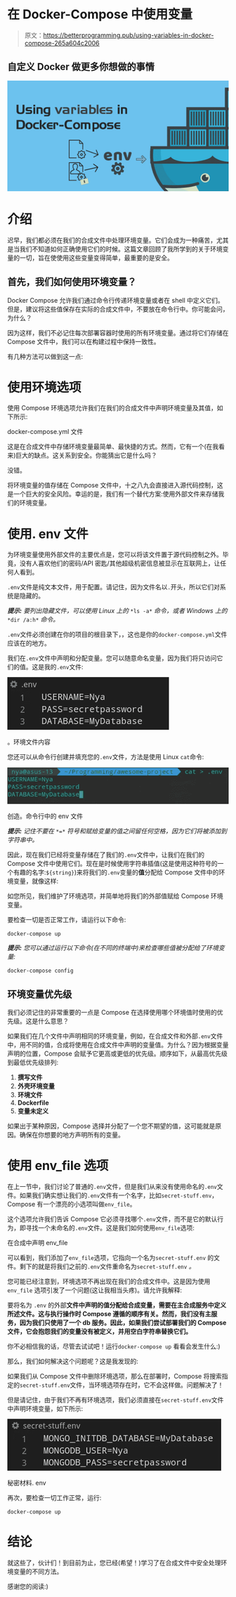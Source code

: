# 在 Docker-Compose 中使用变量

> 原文：<https://betterprogramming.pub/using-variables-in-docker-compose-265a604c2006>

## 自定义 Docker 做更多你想做的事情

![](img/b699dc98a579a8cdba2e54e0d2f22168.png)

# 介绍

迟早，我们都必须在我们的合成文件中处理环境变量。它们会成为一种痛苦，尤其是当我们不知道如何正确使用它们的时候。这篇文章回顾了我所学到的关于环境变量的一切，旨在使使用这些变量变得简单，最重要的是安全。

## 首先，我们如何使用环境变量？

Docker Compose 允许我们通过命令行传递环境变量或者在 shell 中定义它们。但是，建议将这些值保存在实际的合成文件中，不要放在命令行中。你可能会问，为什么？

因为这样，我们不必记住每次部署容器时使用的所有环境变量。通过将它们存储在 Compose 文件中，我们可以在构建过程中保持一致性。

有几种方法可以做到这一点:

# 使用环境选项

使用 Compose 环境选项允许我们在我们的合成文件中声明环境变量及其值，如下所示:

docker-compose.yml 文件

这是在合成文件中存储环境变量最简单、最快捷的方式。然而，它有一个(在我看来)巨大的缺点。这关系到安全。你能猜出它是什么吗？

没错。

将环境变量的值存储在 Compose 文件中，十之八九会直接进入源代码控制，这是一个巨大的安全风险。幸运的是，我们有一个替代方案:使用外部文件来存储我们的环境变量。

# 使用. env 文件

为环境变量使用外部文件的主要优点是，您可以将该文件置于源代码控制之外。毕竟，没有人喜欢他们的密码/API 密匙/其他超级机密信息被显示在互联网上，让任何人看到。

`.env`文件是纯文本文件，用于配置。请记住，因为文件名以`.`开头，所以它们对系统是隐藏的。

***提示:*** *要列出隐藏文件，可以使用 Linux 上的* `*ls -a*` *命令，或者 Windows 上的* `*dir /a:h*` *命令。*

`.env`文件必须创建在你的项目的根目录下，，这也是你的`docker-compose.yml`文件应该在的地方。

我们在`.env`文件中声明和分配变量。您可以随意命名变量，因为我们将只访问它们的值。这是我的`.env`文件:

![](img/5338545d677e374017680d6cfd72a34e.png)

。环境文件内容

您还可以从命令行创建并填充您的`.env`文件，方法是使用 Linux `cat`命令:

![](img/b4cdc2362fea213eb3593c05fd4dc612.png)

创造。命令行中的 env 文件

***提示:*** *记住不要在* `*=*` *符号和赋给变量的值之间留任何空格，因为它们将被添加到字符串中。*

因此，现在我们已经将变量存储在了我们的`.env`文件中，让我们在我们的 Compose 文件中使用它们。现在是时候使用字符串插值(这是使用这种符号的一个有趣的名字:`${string}`)来将我们的`.env`变量的**值**分配给 Compose 文件中的环境变量，就像这样:

如您所见，我们维护了环境选项，并简单地将我们的外部值赋给 Compose 环境变量。

要检查一切是否正常工作，请运行以下命令:

```
docker-compose up
```

***提示:*** *您可以通过运行以下命令(在不同的终端中)来检查哪些值被分配给了环境变量:*

```
docker-compose config
```

## 环境变量优先级

我们必须记住的非常重要的一点是 Compose 在选择使用哪个环境值时使用的优先级。这是什么意思？

如果我们在几个文件中声明相同的环境变量，例如，在合成文件和外部`.env`文件中，用不同的值，合成将使用在合成文件中声明的变量值。为什么？因为根据变量声明的位置，Compose 会赋予它更高或更低的优先级。顺序如下，从最高优先级到最低优先级排列:

1.  **撰写文件**
2.  **外壳环境变量**
3.  **环境文件**
4.  **Dockerfile**
5.  **变量未定义**

如果出于某种原因，Compose 选择并分配了一个您不期望的值，这可能就是原因。确保在你想要的地方声明所有的变量。

# 使用 env_file 选项

在上一节中，我们讨论了普通的`.env`文件，但是我们从来没有使用命名的`.env`文件。如果我们确实想让我们的`.env`文件有一个名字，比如`secret-stuff.env`，Compose 有一个漂亮的小选项叫做`env_file`。

这个选项允许我们告诉 Compose 它必须寻找哪个`.env`文件，而不是它的默认行为，即寻找一个未命名的`.env`文件。这是我们如何使用`env_file`选项:

在合成中声明 env_file

可以看到，我们添加了`env_file`选项，它指向一个名为`secret-stuff.env` 的文件。剩下的就是将我们之前的`.env`文件重命名为`secret-stuff.env` *。*

您可能已经注意到，环境选项不再出现在我们的合成文件中。这是因为使用`env_file` 选项引发了一个问题(这让我相当头疼)。请允许我解释:

要将名为 `.env` 的外部**文件中声明的值分配给合成变量，需要在主合成服务中定义所述文件。这与执行操作时 Compose 遵循的顺序有关。然而，我们没有主服务，因为我们只使用了一个 **db** 服务。因此，如果我们尝试部署我们的 Compose 文件，它会抱怨我们的变量没有被定义，并用空白字符串替换它们。**

你不必相信我的话，尽管去试试吧！运行`docker-compose up` 看看会发生什么:)

那么，我们如何解决这个问题呢？这是我发现的:

如果我们从 Compose 文件中删除环境选项，那么在部署时，Compose 将搜索指定的`secret-stuff.env`文件，当环境选项存在时，它不会这样做。问题解决了！

但是请记住，由于我们不再有环境选项，我们必须直接在`secret-stuff.env`文件中声明环境变量，如下所示:

![](img/da2ec5cf2338cb208bb9cfd7fce2c1a4.png)

秘密材料. env

再次，要检查一切工作正常，运行:

```
docker-compose up
```

# 结论

就这些了，伙计们！到目前为止，您已经(希望！)学习了在合成文件中安全处理环境变量的不同方法。

感谢您的阅读:)